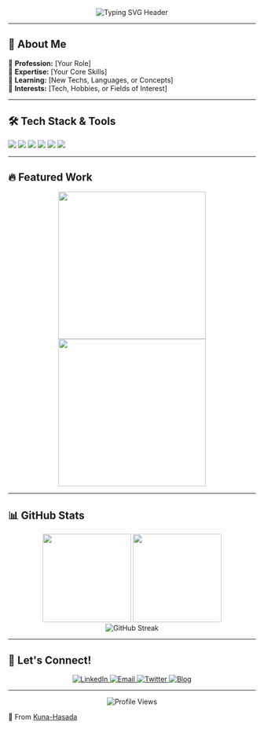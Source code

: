 <div align="center">
  <img src="https://readme-typing-svg.demolab.com?font=Fira+Code&size=30&duration=2800&pause=2000&color=7A3EFF&center=true&vCenter=true&width=940&lines=Hi+there+%F0%9F%91%8B%2C+I'm+Kuna-Hasada;Welcome+to+my+GitHub+Profile!" alt="Typing SVG Header" />
</div>

---

## 🌱 About Me
🔹 **Profession:** [Your Role]  
🔹 **Expertise:** [Your Core Skills]  
🔹 **Learning:** [New Techs, Languages, or Concepts]  
🔹 **Interests:** [Tech, Hobbies, or Fields of Interest]  

---

## 🛠️ Tech Stack & Tools
![](https://img.shields.io/badge/Code-Python-informational?style=flat&logo=python&logoColor=white&color=2bbc8a)
![](https://img.shields.io/badge/Code-JavaScript-informational?style=flat&logo=javascript&logoColor=white&color=2bbc8a)
![](https://img.shields.io/badge/Tools-React-informational?style=flat&logo=react&logoColor=white&color=2bbc8a)
![](https://img.shields.io/badge/Tools-Node.js-informational?style=flat&logo=node.js&logoColor=white&color=2bbc8a)
![](https://img.shields.io/badge/Cloud-AWS-informational?style=flat&logo=amazon-aws&logoColor=white&color=2bbc8a)
![](https://img.shields.io/badge/Database-PostgreSQL-informational?style=flat&logo=postgresql&logoColor=white&color=2bbc8a)

---

## 🔥 Featured Work
<div align="center">
  <a href="[Project1-URL]">
    <img align="center" src="[Project1-Image-URL]" width="300" height="auto" />
  </a>
  <a href="[Project2-URL]">
    <img align="center" src="[Project2-Image-URL]" width="300" height="auto" />
  </a>
</div>

---

## 📊 GitHub Stats
<div align="center">
  <img height="180em" src="https://github-readme-stats.vercel.app/api?username=Kuna-Hasada&show_icons=true&theme=radical&count_private=true" />
  <img height="180em" src="https://github-readme-stats.vercel.app/api/top-langs/?username=Kuna-Hasada&layout=compact&theme=radical" />
</div>

<div align="center">
  <img src="https://github-readme-streak-stats.herokuapp.com/?user=Kuna-Hasada&theme=radical" alt="GitHub Streak" />
</div>

---

## 👫 Let's Connect!
<div align="center">
  <a href="[Your-LinkedIn-URL]">
    <img src="https://img.icons8.com/color/48/000000/linkedin.png" alt="LinkedIn"/>
  </a>
  <a href="mailto:[Your-Email]">
    <img src="https://img.icons8.com/color/48/000000/gmail.png" alt="Email"/>
  </a>
  <a href="[Your-Twitter-URL]">
    <img src="https://img.icons8.com/color/48/000000/twitter--v1.png" alt="Twitter"/>
  </a>
  <a href="[Your-Blog-URL]">
    <img src="https://img.icons8.com/color/48/000000/wordpress--v1.png" alt="Blog"/>
  </a>
</div>

---

<div align="center">
  <img src="https://komarev.com/ghpvc/?username=Kuna-Hasada&color=blueviolet&style=flat" alt="Profile Views" />
</div>

🌟 From [Kuna-Hasada](https://github.com/Kuna-Hasada)
